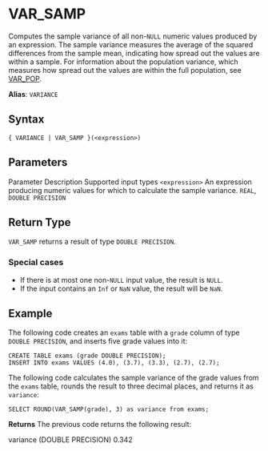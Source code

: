 # [](#var_samp)VAR\_SAMP

Computes the sample variance of all non-`NULL` numeric values produced by an expression. The sample variance measures the average of the squared differences from the sample mean, indicating how spread out the values are within a sample. For information about the population variance, which measures how spread out the values are within the full population, see [VAR\_POP](/sql_reference/functions-reference/aggregation/variance-pop.html).

**Alias**: `VARIANCE`

## [](#syntax)Syntax

```
{ VARIANCE | VAR_SAMP }(<expression>)
```

## [](#parameters)Parameters

Parameter Description Supported input types `<expression>` An expression producing numeric values for which to calculate the sample variance. `REAL`, `DOUBLE PRECISION`

## [](#return-type)Return Type

`VAR_SAMP` returns a result of type `DOUBLE PRECISION`.

### [](#special-cases)Special cases

- If there is at most one non-`NULL` input value, the result is `NULL`.
- If the input contains an `Inf` or `NaN` value, the result will be `NaN`.

## [](#example)Example

The following code creates an `exams` table with a `grade` column of type `DOUBLE PRECISION`, and inserts five grade values into it:

```
CREATE TABLE exams (grade DOUBLE PRECISION);
INSERT INTO exams VALUES (4.0), (3.7), (3.3), (2.7), (2.7);
```

The following code calculates the sample variance of the grade values from the `exams` table, rounds the result to three decimal places, and returns it as `variance`:

```
SELECT ROUND(VAR_SAMP(grade), 3) as variance from exams;
```

**Returns** The previous code returns the following result:

variance (DOUBLE PRECISION) 0.342